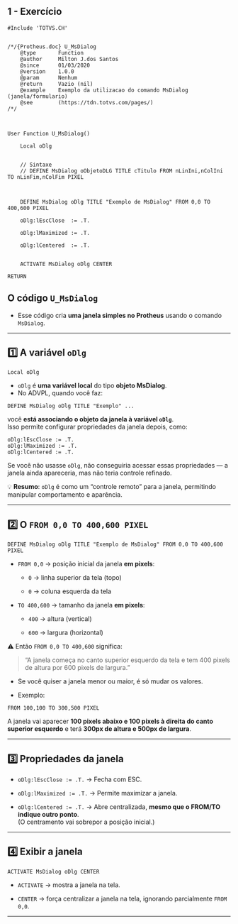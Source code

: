 ## 1 - Exercício
```prw
#Include 'TOTVS.CH'


/*/{Protheus.doc} U_MsDialog
    @type       Function
    @author     Milton J.dos Santos
    @since      01/03/2020
    @version    1.0.0
    @param      Nenhum
    @return     Vazio (nil)
    @example    Exemplo da utilizacao do comando MsDialog (janela/formulario)
    @see        (https://tdn.totvs.com/pages/)
/*/

  

User Function U_MsDialog()

    Local oDlg


    // Sintaxe
    // DEFINE MsDialog oObjetoDLG TITLE cTitulo FROM nLinIni,nColIni TO nLinFim,nColFim PIXEL



    DEFINE MsDialog oDlg TITLE "Exemplo de MsDialog" FROM 0,0 TO 400,600 PIXEL

    oDlg:lEscClose  := .T.

    oDlg:lMaximized := .T.

    oDlg:lCentered  := .T.
  

    ACTIVATE MsDialog oDlg CENTER

RETURN
```

## O código `U_MsDialog` 
- Esse código cria **uma janela simples no Protheus** usando o comando `MsDialog`.
---

## 1️⃣ A variável `oDlg`

`Local oDlg`
- `oDlg` é **uma variável local** do tipo **objeto MsDialog**.
- No ADVPL, quando você faz:

`DEFINE MsDialog oDlg TITLE "Exemplo" ...`

você **está associando o objeto da janela à variável `oDlg`**.  
Isso permite configurar propriedades da janela depois, como:

```
oDlg:lEscClose := .T.
oDlg:lMaximized := .T.
oDlg:lCentered := .T.
```

Se você não usasse `oDlg`, não conseguiria acessar essas propriedades — a janela ainda apareceria, mas não teria controle refinado.

💡 **Resumo**: `oDlg` é como um “controle remoto” para a janela, permitindo manipular comportamento e aparência.

---

## 2️⃣ O `FROM 0,0 TO 400,600 PIXEL`

`DEFINE MsDialog oDlg TITLE "Exemplo de MsDialog" FROM 0,0 TO 400,600 PIXEL`

- `FROM 0,0` → posição inicial da janela **em pixels**:
    
    - `0` → linha superior da tela (topo)
        
    - `0` → coluna esquerda da tela
        
- `TO 400,600` → tamanho da janela **em pixels**:
    
    - `400` → altura (vertical)
        
    - `600` → largura (horizontal)
        

⚠️ Então `FROM 0,0 TO 400,600` significa:

> “A janela começa no canto superior esquerdo da tela e tem 400 pixels de altura por 600 pixels de largura.”

- Se você quiser a janela menor ou maior, é só mudar os valores.
    
- Exemplo:
    

`FROM 100,100 TO 300,500 PIXEL`

A janela vai aparecer **100 pixels abaixo e 100 pixels à direita do canto superior esquerdo** e terá **300px de altura e 500px de largura**.

---

## 3️⃣ Propriedades da janela

- `oDlg:lEscClose := .T.` → Fecha com ESC.
    
- `oDlg:lMaximized := .T.` → Permite maximizar a janela.
    
- `oDlg:lCentered := .T.` → Abre centralizada, **mesmo que o FROM/TO indique outro ponto**.  
    (O centramento vai sobrepor a posição inicial.)
    

---

## 4️⃣ Exibir a janela

`ACTIVATE MsDialog oDlg CENTER`

- `ACTIVATE` → mostra a janela na tela.
    
- `CENTER` → força centralizar a janela na tela, ignorando parcialmente `FROM 0,0`.
    

---
